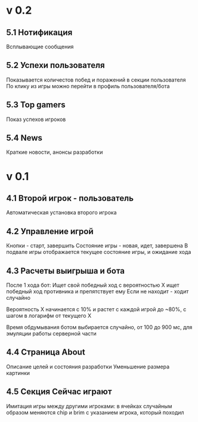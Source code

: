 # v 0.2

## 5.1 Нотификация
Всплывающие сообщения

## 5.2 Успехи пользователя
Показывается количестов побед и поражений в секции пользователя
По клику из игры можно перейти в профиль пользователя/бота

## 5.3 Top gamers
Показ успехов игроков

## 5.4 News
Краткие новости, анонсы разработки

# v 0.1

## 4.1 Второй игрок - пользователь
Автоматическая установка второго игрока

## 4.2 Управление игрой
Кнопки - старт, завершить
Состояние игры - новая, идет, завершена
В подвале игры отображается текущее состояние игры, и ожидание хода

## 4.3 Расчеты выигрыша и бота
После 1 хода бот:
  Ищет свой победный ход
  с вероятностью X ищет победный ход противника и препятствует ему
  Если не находит - ходит случайно

Вероятность X начинается с 10% и растет с каждой игрой до ~80%, с шагом в логарифм от текущего X

Время обдумывания ботом выбирается случайно, от 100 до 900 мс, для эмуляции работы серверной части

## 4.4 Страница About
Описание целей и состояния разработки
Уменьшение размера картинки

## 4.5 Секция Сейчас играют
Имитация игры между другими игроками:
в ячейках случайным образом меняются chip и brim с указанием игрока, который походил
